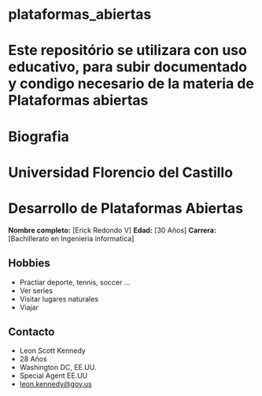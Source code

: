 
# plataformas_abiertas
Este repositório se utilizara con uso educativo, para subir documentado y condigo necesario de la materia de Plataformas abiertas
=======
# Biografia 
# Universidad Florencio del Castillo
# Desarrollo de Plataformas Abiertas



**Nombre completo:** [Erick Redondo V]
**Edad:**  [30 Años] 
**Carrera:** [Bachillerato en Ingenieria informatica]



## Hobbies 

- Practiar deporte, tennis, soccer ...
- Ver series
- Visitar lugares naturales
- Viajar

## Contacto

- Leon Scott Kennedy
- 28 Años
- Washington DC, EE.UU.
- Special Agent EE.UU
- leon.kennedy@gov.us


